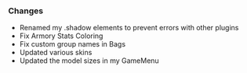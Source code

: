 ### Changes ###

  * Renamed my .shadow elements to prevent errors with other plugins
  * Fix Armory Stats Coloring
  * Fix custom group names in Bags
  * Updated various skins
  * Updated the model sizes in my GameMenu

